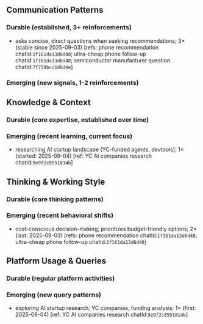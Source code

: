 ## Communication Patterns
### Durable (established, 3+ reinforcements)
- asks concise, direct questions when seeking recommendations; 3× (stable since 2025-09-03) [refs: phone recommendation chatId:`1f161da13d6d48`; ultra-cheap phone follow-up chatId:`1f161da13d6d48`; semiconductor manufacturer question chatId:`7f759bcc1d6d4e`]

### Emerging (new signals, 1-2 reinforcements)

## Knowledge & Context
### Durable (core expertise, established over time)

### Emerging (recent learning, current focus)
- researching AI startup landscape (YC-funded agents, devtools); 1× (started: 2025-09-04) [ref: YC AI companies research chatId:`9e9f2c8551814b`]

## Thinking & Working Style
### Durable (core thinking patterns)

### Emerging (recent behavioral shifts)
- cost-conscious decision-making; prioritizes budget-friendly options; 2× (last: 2025-09-03) [refs: phone recommendation chatId:`1f161da13d6d48`; ultra-cheap phone follow-up chatId:`1f161da13d6d48`]

## Platform Usage & Queries
### Durable (regular platform activities)

### Emerging (new query patterns)
- exploring AI startup research; YC companies, funding analysis; 1× (first: 2025-09-04) [ref: YC AI companies research chatId:`9e9f2c8551814b`]